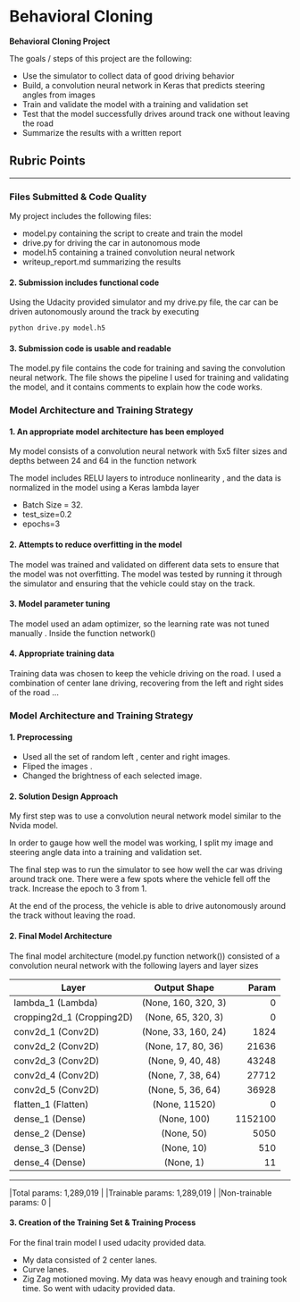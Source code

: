 # **Behavioral Cloning** 

**Behavioral Cloning Project**

The goals / steps of this project are the following:
* Use the simulator to collect data of good driving behavior
* Build, a convolution neural network in Keras that predicts steering angles from images
* Train and validate the model with a training and validation set
* Test that the model successfully drives around track one without leaving the road
* Summarize the results with a written report


[//]: # (Image References)

[image1]: ./sample_train_images/center_2019_01_21_00_08_01_353.jpg "Sample 1"
[image2]: ./sample_train_images/left_2019_01_21_00_08_11_848.jpg "Sample 2"


## Rubric Points

---
### Files Submitted & Code Quality
My project includes the following files:
* model.py containing the script to create and train the model
* drive.py for driving the car in autonomous mode
* model.h5 containing a trained convolution neural network 
* writeup_report.md summarizing the results

#### 2. Submission includes functional code
Using the Udacity provided simulator and my drive.py file, the car can be driven autonomously around the track by executing 
```sh
python drive.py model.h5
```

#### 3. Submission code is usable and readable

The model.py file contains the code for training and saving the convolution neural network. The file shows the pipeline I used for training and validating the model, and it contains comments to explain how the code works.

### Model Architecture and Training Strategy

#### 1. An appropriate model architecture has been employed

My model consists of a convolution neural network with 5x5 filter sizes and depths between 24 and 64 in the function network

The model includes RELU layers to introduce nonlinearity , and the data is normalized in the model using a Keras lambda layer

- Batch Size = 32. 
- test_size=0.2
-  epochs=3

#### 2. Attempts to reduce overfitting in the model

The model was trained and validated on different data sets to ensure that the model was not overfitting. The model was tested by running it through the simulator and ensuring that the vehicle could stay on the track.

#### 3. Model parameter tuning

The model used an adam optimizer, so the learning rate was not tuned manually . Inside the function network()

#### 4. Appropriate training data

Training data was chosen to keep the vehicle driving on the road. I used a combination of center lane driving, recovering from the left and right sides of the road ... 

### Model Architecture and Training Strategy
#### 1. Preprocessing
- Used all the set of random left , center and right images. 
- Fliped the images . 
- Changed the brightness of each selected image. 



#### 2. Solution Design Approach


My first step was to use a convolution neural network model similar to the Nvida model. 

In order to gauge how well the model was working, I split my image and steering angle data into a training and validation set. 

The final step was to run the simulator to see how well the car was driving around track one. There were a few spots where the vehicle fell off the track. Increase the epoch to 3 from 1. 

At the end of the process, the vehicle is able to drive autonomously around the track without leaving the road.

#### 2. Final Model Architecture

The final model architecture (model.py function network()) consisted of a convolution neural network with the following layers and layer sizes 

|Layer						|     Output Shape          |  Param  |
| --------------------------|:-------------------------:|--------:|
lambda_1 (Lambda)   		| (None, 160, 320, 3) 	  	|  0      |
cropping2d_1 (Cropping2D)   | (None, 65, 320, 3)        |  0      |   
conv2d_1 (Conv2D)           | (None, 33, 160, 24)       |  1824   |  
conv2d_2 (Conv2D)           | (None, 17, 80, 36)        | 21636   | 
conv2d_3 (Conv2D)           | (None, 9, 40, 48)         | 43248   |  
conv2d_4 (Conv2D)           | (None, 7, 38, 64)         | 27712   |  
conv2d_5 (Conv2D)           | (None, 5, 36, 64)         | 36928   |  
flatten_1 (Flatten)         | (None, 11520)             | 0       |  
dense_1 (Dense)             | (None, 100)               | 1152100 | 
dense_2 (Dense)             | (None, 50)                | 5050    |  
dense_3 (Dense)             | (None, 10)                | 510     |  
dense_4 (Dense)             | (None, 1)                 | 11 	  |
_________________________________________________________________

|Total params: 1,289,019										|
|Trainable params: 1,289,019									|
|Non-trainable params: 0										|


#### 3. Creation of the Training Set & Training Process

For the final train model I used udacity provided data.
- My data consisted of 2 center lanes. 
- Curve lanes. 
- Zig Zag motioned moving.
My data was heavy enough and training took time. So went with udacity provided data. 